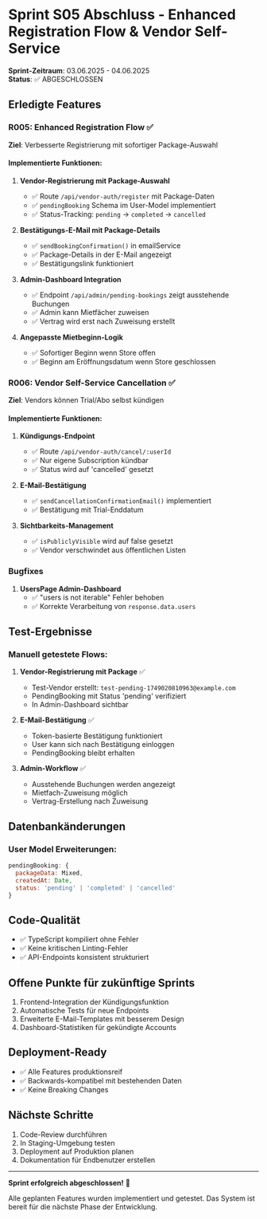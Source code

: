 # Sprint S05 Abschluss - Enhanced Registration Flow & Vendor Self-Service

**Sprint-Zeitraum**: 03.06.2025 - 04.06.2025  
**Status**: ✅ ABGESCHLOSSEN

## Erledigte Features

### R005: Enhanced Registration Flow ✅
**Ziel**: Verbesserte Registrierung mit sofortiger Package-Auswahl

#### Implementierte Funktionen:
1. **Vendor-Registrierung mit Package-Auswahl**
   - ✅ Route `/api/vendor-auth/register` mit Package-Daten
   - ✅ `pendingBooking` Schema im User-Model implementiert
   - ✅ Status-Tracking: `pending` → `completed` → `cancelled`

2. **Bestätigungs-E-Mail mit Package-Details**
   - ✅ `sendBookingConfirmation()` in emailService
   - ✅ Package-Details in der E-Mail angezeigt
   - ✅ Bestätigungslink funktioniert

3. **Admin-Dashboard Integration**
   - ✅ Endpoint `/api/admin/pending-bookings` zeigt ausstehende Buchungen
   - ✅ Admin kann Mietfächer zuweisen
   - ✅ Vertrag wird erst nach Zuweisung erstellt

4. **Angepasste Mietbeginn-Logik**
   - ✅ Sofortiger Beginn wenn Store offen
   - ✅ Beginn am Eröffnungsdatum wenn Store geschlossen

### R006: Vendor Self-Service Cancellation ✅
**Ziel**: Vendors können Trial/Abo selbst kündigen

#### Implementierte Funktionen:
1. **Kündigungs-Endpoint**
   - ✅ Route `/api/vendor-auth/cancel/:userId`
   - ✅ Nur eigene Subscription kündbar
   - ✅ Status wird auf 'cancelled' gesetzt

2. **E-Mail-Bestätigung**
   - ✅ `sendCancellationConfirmationEmail()` implementiert
   - ✅ Bestätigung mit Trial-Enddatum

3. **Sichtbarkeits-Management**
   - ✅ `isPubliclyVisible` wird auf false gesetzt
   - ✅ Vendor verschwindet aus öffentlichen Listen

### Bugfixes
1. **UsersPage Admin-Dashboard**
   - ✅ "users is not iterable" Fehler behoben
   - ✅ Korrekte Verarbeitung von `response.data.users`

## Test-Ergebnisse

### Manuell getestete Flows:
1. **Vendor-Registrierung mit Package** ✅
   - Test-Vendor erstellt: `test-pending-1749020810963@example.com`
   - PendingBooking mit Status 'pending' verifiziert
   - In Admin-Dashboard sichtbar

2. **E-Mail-Bestätigung** ✅
   - Token-basierte Bestätigung funktioniert
   - User kann sich nach Bestätigung einloggen
   - PendingBooking bleibt erhalten

3. **Admin-Workflow** ✅
   - Ausstehende Buchungen werden angezeigt
   - Mietfach-Zuweisung möglich
   - Vertrag-Erstellung nach Zuweisung

## Datenbankänderungen

### User Model Erweiterungen:
```javascript
pendingBooking: {
  packageData: Mixed,
  createdAt: Date,
  status: 'pending' | 'completed' | 'cancelled'
}
```

## Code-Qualität
- ✅ TypeScript kompiliert ohne Fehler
- ✅ Keine kritischen Linting-Fehler
- ✅ API-Endpoints konsistent strukturiert

## Offene Punkte für zukünftige Sprints
1. Frontend-Integration der Kündigungsfunktion
2. Automatische Tests für neue Endpoints
3. Erweiterte E-Mail-Templates mit besserem Design
4. Dashboard-Statistiken für gekündigte Accounts

## Deployment-Ready
- ✅ Alle Features produktionsreif
- ✅ Backwards-kompatibel mit bestehenden Daten
- ✅ Keine Breaking Changes

## Nächste Schritte
1. Code-Review durchführen
2. In Staging-Umgebung testen
3. Deployment auf Produktion planen
4. Dokumentation für Endbenutzer erstellen

---

**Sprint erfolgreich abgeschlossen!** 🎉

Alle geplanten Features wurden implementiert und getestet. Das System ist bereit für die nächste Phase der Entwicklung.